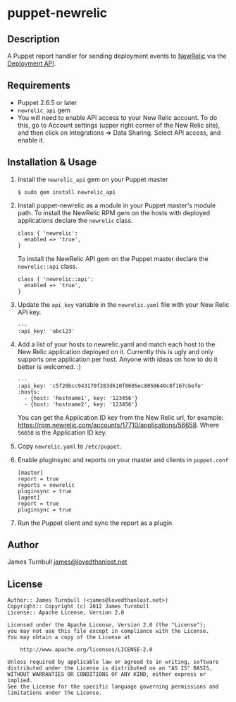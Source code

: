 puppet-newrelic
=============

Description
-----------

A Puppet report handler for sending deployment events to
[NewRelic](http://newrelic.com) via the [Deployment
API](http://newrelic.github.com/newrelic_api/NewRelicApi/Deployment.html).

Requirements
------------

* Puppet 2.6.5 or later
* `newrelic_api` gem
* You will need to enable API access to your New Relic account. To do this, go to
Account settings (upper right corner of the New Relic site), and then
click on Integrations => Data Sharing. Select API access, and enable it.

Installation & Usage
--------------------

1.  Install the `newrelic_api` gem on your Puppet master

        $ sudo gem install newrelic_api

2.  Install puppet-newrelic as a module in your Puppet master's module
    path. To install the NewRelic RPM gem on the hosts with deployed
    applications declare the `newrelic` class.

        class { 'newrelic':
          enabled => 'true',
        }

    To install the NewRelic API gem on the Puppet master declare the
    `newrelic::api` class.

        class { 'newrelic::api':
          enabled => 'true',
        }   

3.  Update the `api_key` variable in the `newrelic.yaml` file with
    your New Relic API key.

        ---
        :api_key: 'abc123'

4.  Add a list of your hosts to newrelic.yaml and match each host to the
    New Relic application deployed on it. Currently this is ugly and
    only supports one application per host. Anyone with ideas on how to do
    it better is welcomed. :)

        ---
        :api_key: 'c5f20bcc943170f283d610f8605ec8059640c8f167cbefe'
        :hosts:
          - {host: 'hostname1', key: '123456'}
          - {host: 'hostname2', key: '123456'}

    You can get the Application ID key from the New Relic url, for
    example: https://rpm.newrelic.com/accounts/17710/applications/56658.
    Where `56658` is the Application ID key. 

5.  Copy `newrelic.yaml` to `/etc/puppet`.

6.  Enable pluginsync and reports on your master and clients in `puppet.conf`

        [master]
        report = true
        reports = newrelic
        pluginsync = true
        [agent]
        report = true
        pluginsync = true

7.  Run the Puppet client and sync the report as a plugin

Author
------

James Turnbull <james@lovedthanlost.net>

License
-------

    Author:: James Turnbull (<james@lovedthanlost.net>)
    Copyright:: Copyright (c) 2012 James Turnbull
    License:: Apache License, Version 2.0

    Licensed under the Apache License, Version 2.0 (the "License");
    you may not use this file except in compliance with the License.
    You may obtain a copy of the License at

        http://www.apache.org/licenses/LICENSE-2.0

    Unless required by applicable law or agreed to in writing, software
    distributed under the License is distributed on an "AS IS" BASIS,
    WITHOUT WARRANTIES OR CONDITIONS OF ANY KIND, either express or implied.
    See the License for the specific language governing permissions and
    limitations under the License.

